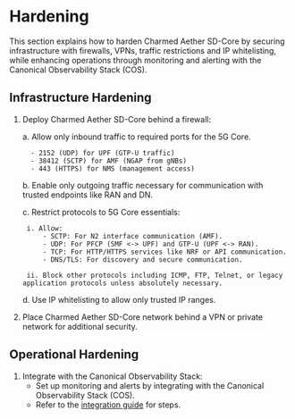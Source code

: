 # Hardening

This section explains how to harden Charmed Aether SD-Core by securing infrastructure with firewalls, VPNs, traffic restrictions and IP whitelisting, while enhancing operations through monitoring and alerting with the Canonical Observability Stack (COS).

## Infrastructure Hardening

1. Deploy Charmed Aether SD-Core behind a firewall:

   a. Allow only inbound traffic to required ports for the 5G Core.

         - 2152 (UDP) for UPF (GTP-U traffic)
         - 38412 (SCTP) for AMF (NGAP from gNBs)
         - 443 (HTTPS) for NMS (management access)

   b. Enable only outgoing traffic necessary for communication with trusted endpoints like RAN and DN.

   c. Restrict protocols to 5G Core essentials:

        i. Allow:
            - SCTP: For N2 interface communication (AMF).
            - UDP: For PFCP (SMF <-> UPF) and GTP-U (UPF <-> RAN).
            - TCP: For HTTP/HTTPS services like NRF or API communication.
            - DNS/TLS: For discovery and secure communication.

        ii. Block other protocols including ICMP, FTP, Telnet, or legacy application protocols unless absolutely necessary.
   
   d. Use IP whitelisting to allow only trusted IP ranges.

2. Place Charmed Aether SD-Core network behind a VPN or private network for additional security.

## Operational Hardening

1. Integrate with the Canonical Observability Stack:
   - Set up monitoring and alerts by integrating with the Canonical Observability Stack (COS).
   - Refer to the [integration guide](https://canonical-charmed-aether-sd-core.readthedocs-hosted.com/en/latest/how-to/integrate_sdcore_with_observability) for steps.

